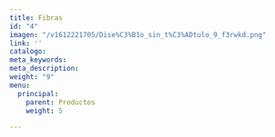 ```yaml
---
title: Fibras
id: "4"
imagen: "/v1612221705/Dise%C3%B1o_sin_t%C3%ADtulo_9_f3rwkd.png"
link: ''
catalogo: 
meta_keywords: 
meta_description: 
weight: "9"
menu:
  principal:
    parent: Productos
    weight: 5

---
```

